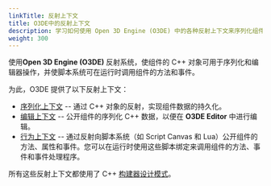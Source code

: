 ```yaml
---
linkTitle: 反射上下文
title: O3DE中的反射上下文
description: 学习如何使用 Open 3D Engine (O3DE) 中的各种反射上下文来序列化组件数据，使编辑器能够操作组件数据，并将组件方法、属性和事件公开给脚本系统。
weight: 300
---
```


使用**Open 3D Engine (O3DE)** 反射系统，使组件的 C++ 对象可用于序列化和编辑器操作，并使脚本系统可在运行时调用组件的方法和事件。

为此，O3DE 提供了以下反射上下文：

* [序列化上下文](serialization-context/) -- 通过 C++ 对象的反射，实现组件数据的持久化。
* [编辑上下文](edit-context) -- 公开组件的序列化 C++ 数据，以便在 **O3DE Editor** 中进行编辑。
* [行为上下文](behavior-context) -- 通过反射向脚本系统（如 Script Canvas 和 Lua）公开组件的方法、属性和事件。您可以在运行时使用这些脚本绑定来调用组件的方法、事件和事件处理程序。

所有这些反射上下文都使用了 C++ [构建器设计模式](https://en.wikipedia.org/wiki/Builder_pattern)。
